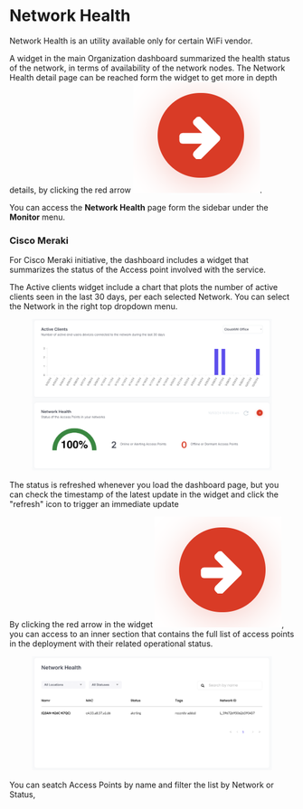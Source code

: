 # Network Health

Network Health is an utility available only for certain WiFi vendor.&#x20;

A widget in the main Organization dashboard summarized the health status of the network, in terms of availability of the network nodes. The Network Health detail page can be reached form the widget to get more in depth details, by clicking the red arrow <img src="../../.gitbook/assets/image (5) (1).png" alt="" data-size="line">.

You can access the **Network Health** page form the sidebar under the **Monitor** menu.



### Cisco Meraki

For Cisco Meraki initiative, the dashboard includes a widget that summarizes the status of the Access point involved with the service.

The Active clients widget include a chart that plots the number of active clients seen in the last 30 days, per each selected Network. You can select the Network in the right top dropdown menu.

<figure><img src="../../.gitbook/assets/image (43).png" alt=""><figcaption></figcaption></figure>

The status is refreshed whenever you load the dashboard page, but you can check the timestamp of the latest update in the widget and click the "refresh" icon to trigger an immediate update



By clicking the red arrow in the widget <img src="../../.gitbook/assets/image (4) (1) (1).png" alt="" data-size="line">, you can access to an inner section that contains the full list of access points in the deployment with their related operational status.

<figure><img src="../../.gitbook/assets/image (49).png" alt=""><figcaption></figcaption></figure>

You can seatch Access Points by name and filter the list by Network or Status,
